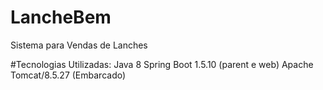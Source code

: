 # LancheBem
Sistema para Vendas de Lanches

#Tecnologias Utilizadas: 
Java 8
Spring Boot 1.5.10 (parent e web)
Apache Tomcat/8.5.27 (Embarcado) 
